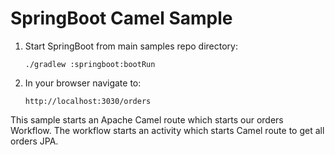 # SpringBoot Camel Sample

1. Start SpringBoot from main samples repo directory:

       ./gradlew :springboot:bootRun

2. In your browser navigate to:

       http://localhost:3030/orders

This sample starts an Apache Camel route which starts our orders Workflow.
The workflow starts an activity which starts Camel route to get all orders JPA.